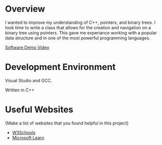 # Overview

I wanted to improve my understanding of C++, pointers, and binary trees. I took time to write a class that allows for the creation and navigation on a binary tree using pointers. 
This gave me experiance working with a popular data structure and in one of the most powerful programming languages.


[Software Demo Video](https://youtu.be/SR5bE0MQFd0)

# Development Environment

Visual Studio and GCC.

Written in C++

# Useful Websites

{Make a list of websites that you found helpful in this project}
* [W3Schools](https://www.w3schools.com/cpp/cpp_syntax.asp)
* [Microsoft Learn](https://learn.microsoft.com/en-us/cpp/cpp/cpp-language-reference?view=msvc-170)
